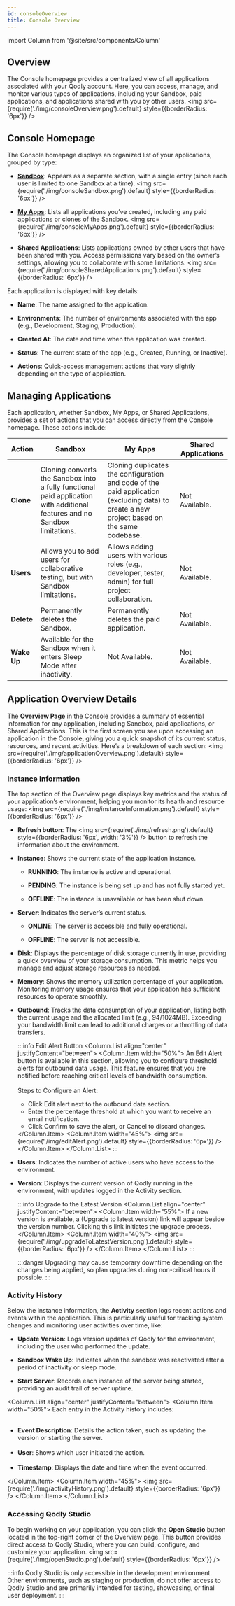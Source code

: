 ```yaml
---
id: consoleOverview
title: Console Overview
---
```


import Column from '@site/src/components/Column'

## Overview

The Console homepage provides a centralized view of all applications associated with your Qodly account. Here, you can access, manage, and monitor various types of applications, including your Sandbox, paid applications, and applications shared with you by other users.
<img src={require('./img/consoleOverview.png').default} style={{borderRadius: '6px'}} />

## Console Homepage

The Console homepage displays an organized list of your applications, grouped by type:

- [**Sandbox**](./sandbox.md): Appears as a separate section, with a single entry (since each user is limited to one Sandbox at a time).
<img src={require('./img/consoleSandbox.png').default} style={{borderRadius: '6px'}} />

- [**My Apps**](./myApps.md): Lists all applications you’ve created, including any paid applications or clones of the Sandbox.
<img src={require('./img/consoleMyApps.png').default} style={{borderRadius: '6px'}} />

- **Shared Applications**: Lists applications owned by other users that have been shared with you. Access permissions vary based on the owner’s settings, allowing you to collaborate with some limitations.
<img src={require('./img/consoleSharedApplications.png').default} style={{borderRadius: '6px'}} />


Each application is displayed with key details:

- **Name**: The name assigned to the application.

- **Environments**: The number of environments associated with the app (e.g., Development, Staging, Production).

- **Created At**: The date and time when the application was created.

- **Status**: The current state of the app (e.g., Created, Running, or Inactive).

- **Actions**: Quick-access management actions that vary slightly depending on the type of application.


## Managing Applications

Each application, whether Sandbox, My Apps, or Shared Applications, provides a set of actions that you can access directly from the Console homepage. These actions include:

| Action  | Sandbox | My Apps | Shared Applications |
|---------|---------|---------|---------------------|
| **Clone** | Cloning converts the Sandbox into a fully functional paid application with additional features and no Sandbox limitations. | Cloning duplicates the configuration and code of the paid application (excluding data) to create a new project based on the same codebase. | Not Available. |
| **Users** | Allows you to add users for collaborative testing, but with Sandbox limitations. | Allows adding users with various roles (e.g., developer, tester, admin) for full project collaboration. | Not Available. |
| **Delete** | Permanently deletes the Sandbox. | Permanently deletes the paid application. | Not Available. |
| **Wake Up**	| Available for the Sandbox when it enters Sleep Mode after inactivity. | Not Available.	| Not Available.|


## Application Overview Details

The **Overview Page** in the Console provides a summary of essential information for any application, including Sandbox, paid applications, or Shared Applications. This is the first screen you see upon accessing an application in the Console, giving you a quick snapshot of its current status, resources, and recent activities. Here’s a breakdown of each section:
<img src={require('./img/applicationOverview.png').default} style={{borderRadius: '6px'}} />


### Instance Information

The top section of the Overview page displays key metrics and the status of your application’s environment, helping you monitor its health and resource usage:
<img src={require('./img/instanceInformation.png').default} style={{borderRadius: '6px'}} />

- **Refresh button**: The <img src={require('./img/refresh.png').default} style={{borderRadius: '6px', width: '3%'}} /> button to refresh the information about the environment.

- **Instance**: Shows the current state of the application instance.

  - **RUNNING**: The instance is active and operational.

  - **PENDING**: The instance is being set up and has not fully started yet.

  - **OFFLINE**: The instance is unavailable or has been shut down.


- **Server**: Indicates the server’s current status.

  - **ONLINE**: The server is accessible and fully operational.

  - **OFFLINE**: The server is not accessible.

- **Disk**: Displays the percentage of disk storage currently in use, providing a quick overview of your storage consumption. This metric helps you manage and adjust storage resources as needed.


- **Memory**: Shows the memory utilization percentage of your application. Monitoring memory usage ensures that your application has sufficient resources to operate smoothly.


- **Outbound**: Tracks the data consumption of your application, listing both the current usage and the allocated limit (e.g., 94/1024MB). Exceeding your bandwidth limit can lead to additional charges or a throttling of data transfers.

  :::info Edit Alert Button
  <Column.List align="center" justifyContent="between">
    <Column.Item width="50%">
      An Edit Alert button is available in this section, allowing you to configure threshold alerts for outbound data usage. This feature ensures that you are notified before reaching critical levels of bandwidth consumption.
      <br/><br/>
      Steps to Configure an Alert:
      <ul>
        <li> Click Edit alert next to the outbound data section.</li>
        <li> Enter the percentage threshold at which you want to receive an email notification.</li>
        <li> Click Confirm to save the alert, or Cancel to discard changes.</li>
      </ul>
    </Column.Item>
    <Column.Item width="45%">
      <img src={require('./img/editAlert.png').default} style={{borderRadius: '6px'}} />
    </Column.Item>
  </Column.List>
  :::

- **Users**: Indicates the number of active users who have access to the environment.


- **Version**: Displays the current version of Qodly running in the environment, with updates logged in the Activity section.

  :::info Upgrade to the Latest Version
    <Column.List align="center" justifyContent="between">
      <Column.Item width="55%">
      If a new version is available, a (Upgrade to latest version) link will appear beside the version number. Clicking this link initiates the upgrade process.
      </Column.Item>
      <Column.Item width="40%">
        <img src={require('./img/upgradeToLatestVersion.png').default} style={{borderRadius: '6px'}} />
      </Column.Item>
    </Column.List>
  :::

  :::danger
    Upgrading may cause temporary downtime depending on the changes being applied, so plan upgrades during non-critical hours if possible.
  :::

### Activity History

Below the instance information, the **Activity** section logs recent actions and events within the application. This is particularly useful for tracking system changes and monitoring user activities over time, like:

- **Update Version**: Logs version updates of Qodly for the environment, including the user who performed the update.

- **Sandbox Wake Up**: Indicates when the sandbox was reactivated after a period of inactivity or sleep mode.

- **Start Server**: Records each instance of the server being started, providing an audit trail of server uptime.


<Column.List align="center" justifyContent="between">
	<Column.Item width="50%">
    Each entry in the Activity history includes:
    <br/>    <br/>
    <ul>
        <li> <strong>Event Description</strong>: Details the action taken, such as updating the version or starting the server.</li>
        <br/>
        <li> <strong>User</strong>: Shows which user initiated the action.</li>
        <br/>
        <li> <strong>Timestamp</strong>: Displays the date and time when the event occurred.</li>
    </ul>
	</Column.Item>
	<Column.Item width="45%">
    <img src={require('./img/activityHistory.png').default} style={{borderRadius: '6px'}} />
	</Column.Item>
</Column.List>


### Accessing Qodly Studio

To begin working on your application, you can click the **Open Studio** button located in the top-right corner of the Overview page. This button provides direct access to Qodly Studio, where you can build, configure, and customize your application. 
<img src={require('./img/openStudio.png').default} style={{borderRadius: '6px'}} />

:::info
Qodly Studio is only accessible in the development environment. Other environments, such as staging or production, do not offer access to Qodly Studio and are primarily intended for testing, showcasing, or final user deployment.
:::